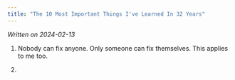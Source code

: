```yaml
---
title: "The 10 Most Important Things I've Learned In 32 Years"
---
```


_Written on 2024-02-13_






1. Nobody can fix anyone. Only someone can fix themselves. This applies to me too.

1. 
